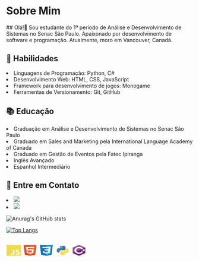 <h1>Sobre Mim</h1>

<p>## Olá!👋 Sou estudante do 1º período de Análise e Desenvolvimento de Sistemas no Senac São Paulo. Apaixonado por desenvolvimento de software e programação. Atualmente, moro em Vancouver, Canadá.</p>

<section>
<h2>🚀 Habilidades</h2>
<list>
<li>Linguagens de Programação: Python, C# </li>
<li>Desenvolvimento Web: HTML, CSS, JavaScript</li>
<li>Framework para desenvolvimento de jogos: Monogame</li>
<li>Ferramentas de Versionamento: Git, GitHub</li>
</list>
</section>


<section>
<h2>📚 Educação</h2>
<list>
<li>Graduação em Análise e Desenvolvimento de Sistemas no Senac São Paulo</li>
<li>Graduado em Sales and Marketing pela International Language Academy of Canada</li>
<li>Graduado em Gestão de Eventos pela Fatec Ipiranga</li>
<li>Inglês Avançado</li>
<li>Espanhol Intermediário</li>
</list>
</section>

<section>
<h2>📧 Entre em Contato</h2>
<li><a href="https://www.linkedin.com/in/lucas-noffs-motta/" target="_blank"><img src="https://img.shields.io/badge/LinkedIn-0A66C2?style=flat&logo=linkedin&logoColor=white" target="_blank"></a>  </li>
<li><a href = "lnoffs@hotmail.com"><img src="https://img.shields.io/badge/Outlook-0078D4?style=flat&logo=microsoft-outlook&logoColor=white" target="_blank"></a> </li>
</section>

<p></p>

![Anurag's GitHub stats](https://github-readme-stats.vercel.app/api?username=lucasnoffsmotta&show_icons=true&theme=tokyonight)


[![Top Langs](https://github-readme-stats.vercel.app/api/top-langs/?username=lucasnoffsmotta&layout=donut)](https://github.com/lucasnoffsmotta/github-readme-stats)
<div style="display: inline_block"><br>
  <img align="center" alt="Lucas-Js" height="30" width="40" src="https://raw.githubusercontent.com/devicons/devicon/master/icons/javascript/javascript-plain.svg">
  <img align="center" alt="Lucas-HTML" height="30" width="40" src="https://raw.githubusercontent.com/devicons/devicon/master/icons/html5/html5-original.svg">
  <img align="center" alt="Lucas-CSS" height="30" width="40" src="https://raw.githubusercontent.com/devicons/devicon/master/icons/css3/css3-original.svg">
  <img align="center" alt="Lucas-Python" height="30" width="40" src="https://raw.githubusercontent.com/devicons/devicon/master/icons/python/python-original.svg">
  <img align="center" alt="Lucas-Csharp" height="30" width="40" src="https://raw.githubusercontent.com/devicons/devicon/master/icons/csharp/csharp-original.svg">
</div>



<!--
**LucasNoffsMotta/lucasnoffsmotta** is a ✨ _special_ ✨ repository because its `README.md` (this file) appears on your GitHub profile.

Here are some ideas to get you started:

- 🔭 I’m currently working on ...
- 🌱 I’m currently learning ...
- 👯 I’m looking to collaborate on ...
- 🤔 I’m looking for help with ...
- 💬 Ask me about ...
- 📫 How to reach me: ...
- 😄 Pronouns: ...
- ⚡ Fun fact: ...
-->
